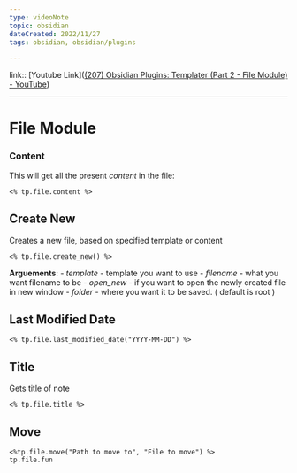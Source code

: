 ```yaml
---
type: videoNote
topic: obsidian
dateCreated: 2022/11/27
tags: obsidian, obsidian/plugins

---
```

link::  [Youtube Link]([(207) Obsidian Plugins: Templater (Part 2 - File Module) - YouTube](https://www.youtube.com/watch?v=LjdJbknTjm4))



_____

# File Module

### Content

This will get all the present *content* in the file:

```
<% tp.file.content %>
```


## Create New

Creates a new file, based on specified template or content

```
<% tp.file.create_new() %>
```

**Arguements**: 
	- *template* - template you want to use
	- *filename* - what you want filename to be
	- *open_new* - if you want to open the newly created file in new window
	- *folder* - where you want it to be saved. ( default is root )


## Last Modified Date

```
<% tp.file.last_modified_date("YYYY-MM-DD") %>
```


## Title

Gets title of note

```
<% tp.file.title %>
```


## Move

```
<%tp.file.move("Path to move to", "File to move") %>
tp.file.fun
```